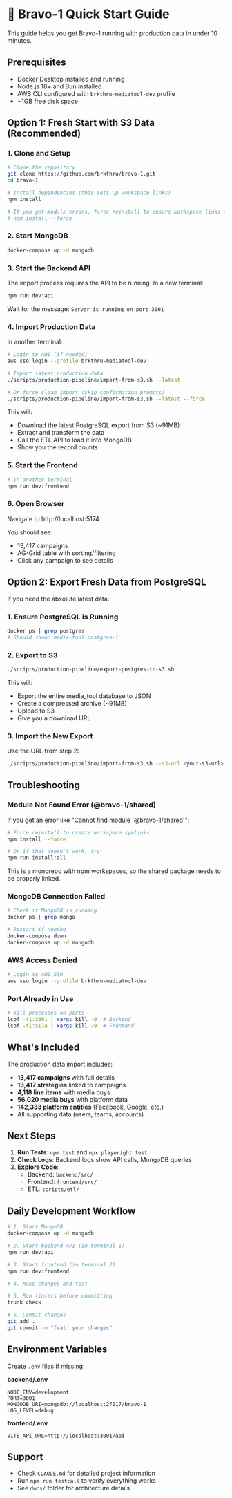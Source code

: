 # 🚀 Bravo-1 Quick Start Guide

This guide helps you get Bravo-1 running with production data in under 10 minutes.

## Prerequisites

- Docker Desktop installed and running
- Node.js 18+ and Bun installed
- AWS CLI configured with `brkthru-mediatool-dev` profile
- ~1GB free disk space

## Option 1: Fresh Start with S3 Data (Recommended)

### 1. Clone and Setup

```bash
# Clone the repository
git clone https://github.com/brkthru/bravo-1.git
cd bravo-1

# Install dependencies (this sets up workspace links)
npm install

# If you get module errors, force reinstall to ensure workspace links are created
# npm install --force
```

### 2. Start MongoDB

```bash
docker-compose up -d mongodb
```

### 3. Start the Backend API

The import process requires the API to be running. In a new terminal:

```bash
npm run dev:api
```

Wait for the message: `Server is running on port 3001`

### 4. Import Production Data

In another terminal:

```bash
# Login to AWS (if needed)
aws sso login --profile brkthru-mediatool-dev

# Import latest production data
./scripts/production-pipeline/import-from-s3.sh --latest

# Or force clean import (skip confirmation prompts)
./scripts/production-pipeline/import-from-s3.sh --latest --force
```

This will:

- Download the latest PostgreSQL export from S3 (~91MB)
- Extract and transform the data
- Call the ETL API to load it into MongoDB
- Show you the record counts

### 5. Start the Frontend

```bash
# In another terminal
npm run dev:frontend
```

### 6. Open Browser

Navigate to http://localhost:5174

You should see:

- 13,417 campaigns
- AG-Grid table with sorting/filtering
- Click any campaign to see details

## Option 2: Export Fresh Data from PostgreSQL

If you need the absolute latest data:

### 1. Ensure PostgreSQL is Running

```bash
docker ps | grep postgres
# Should show: media-tool-postgres-1
```

### 2. Export to S3

```bash
./scripts/production-pipeline/export-postgres-to-s3.sh
```

This will:

- Export the entire media_tool database to JSON
- Create a compressed archive (~91MB)
- Upload to S3
- Give you a download URL

### 3. Import the New Export

Use the URL from step 2:

```bash
./scripts/production-pipeline/import-from-s3.sh --s3-url <your-s3-url>
```

## Troubleshooting

### Module Not Found Error (@bravo-1/shared)

If you get an error like "Cannot find module '@bravo-1/shared'":

```bash
# Force reinstall to create workspace symlinks
npm install --force

# Or if that doesn't work, try:
npm run install:all
```

This is a monorepo with npm workspaces, so the shared package needs to be properly linked.

### MongoDB Connection Failed

```bash
# Check if MongoDB is running
docker ps | grep mongo

# Restart if needed
docker-compose down
docker-compose up -d mongodb
```

### AWS Access Denied

```bash
# Login to AWS SSO
aws sso login --profile brkthru-mediatool-dev
```

### Port Already in Use

```bash
# Kill processes on ports
lsof -ti:3001 | xargs kill -9  # Backend
lsof -ti:5174 | xargs kill -9  # Frontend
```

## What's Included

The production data import includes:

- **13,417 campaigns** with full details
- **13,417 strategies** linked to campaigns
- **4,118 line items** with media buys
- **56,020 media buys** with platform data
- **142,333 platform entities** (Facebook, Google, etc.)
- All supporting data (users, teams, accounts)

## Next Steps

1. **Run Tests**: `npm test` and `npx playwright test`
2. **Check Logs**: Backend logs show API calls, MongoDB queries
3. **Explore Code**:
   - Backend: `backend/src/`
   - Frontend: `frontend/src/`
   - ETL: `scripts/etl/`

## Daily Development Workflow

```bash
# 1. Start MongoDB
docker-compose up -d mongodb

# 2. Start backend API (in terminal 1)
npm run dev:api

# 3. Start frontend (in terminal 2)
npm run dev:frontend

# 4. Make changes and test

# 5. Run linters before committing
trunk check

# 6. Commit changes
git add .
git commit -m "feat: your changes"
```

## Environment Variables

Create `.env` files if missing:

**backend/.env**

```
NODE_ENV=development
PORT=3001
MONGODB_URI=mongodb://localhost:27017/bravo-1
LOG_LEVEL=debug
```

**frontend/.env**

```
VITE_API_URL=http://localhost:3001/api
```

## Support

- Check `CLAUDE.md` for detailed project information
- Run `npm run test:all` to verify everything works
- See `docs/` folder for architecture details
